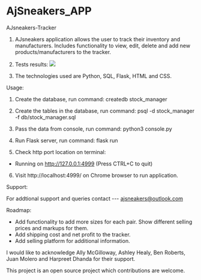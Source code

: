 # AjSneakers_APP

AJsneakers-Tracker

1. AJsneakers application allows the user to track their inventory and manufacturers. 
Includes functionality to view, edit, delete and add new products/manufacturers to the tracker. 

2. Tests results: ![](https://img.shields.io/badge/Ran%2012%20tests%20in%200.000s-12%20passed%2C%200%20failed-green)

3. The technologies used are Python, SQL, Flask, HTML and CSS.

Usage:

1) Create the database, run command:
createdb stock_manager 

2) Create the tables in the database, run command:
psql -d stock_manager -f db/stock_manager.sql

3) Pass the data from console, run command:
python3 console.py

4) Run Flask server, run command:
flask run

5) Check http port location on terminal:
* Running on http://127.0.0.1:4999 (Press CTRL+C to quit)

6) Visit http://localhost:4999/ on Chrome browser to run application.



Support:

For addtional support and queries contact --- ajsneakers@outlook.com

Roadmap:

- Add functionality to add more sizes for each pair. Show different selling prices and markups for them.
- Add shipping cost and net profit to the tracker.
- Add selling platform for additional information.


I would like to acknowledge Ally McGilloway, Ashley Healy, Ben Roberts, Juan Molero and Harpreet Dhanda for their support.

This project is an open source project which contributions are welcome.
